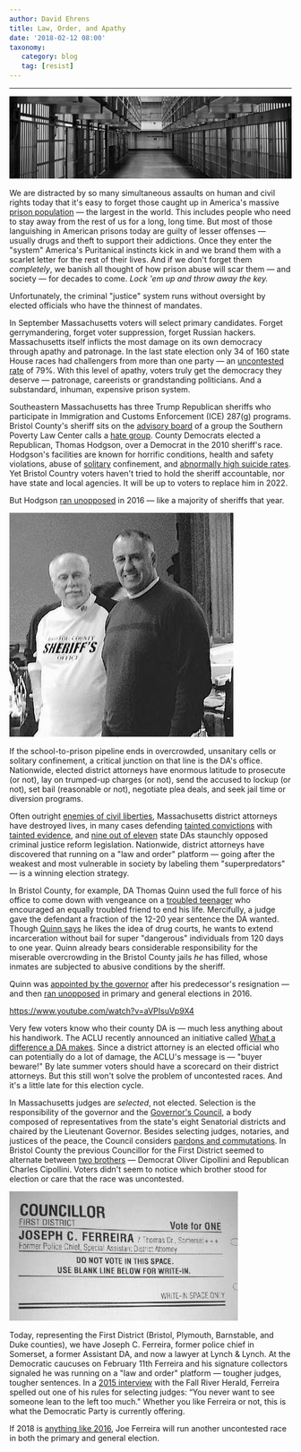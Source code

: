 ```yaml
---
author: David Ehrens
title: Law, Order, and Apathy
date: '2018-02-12 08:00'
taxonomy:
   category: blog
   tag: [resist]
---
```

---

![](prison.jpg)

We are distracted by so many simultaneous assaults on human and civil rights today that it's easy to forget those caught up in America's massive [prison population](https://www.vox.com/2015/7/13/8913297/mass-incarceration-maps-charts) — the largest in the world. This includes people who need to stay away from the rest of us for a long, long time. But most of those languishing in American prisons today are guilty of lesser offenses — usually drugs and theft to support their addictions. Once they enter the "system" America's Puritanical instincts kick in and we brand them with a scarlet letter for the rest of their lives. And if we don't forget them *completely*, we banish all thought of how prison abuse will scar them — and society — for decades to come. *Lock 'em up and throw away the key.* 

Unfortunately, the criminal "justice" system runs without oversight by elected officials who have the thinnest of mandates.

In September Massachusetts voters will select primary candidates. Forget gerrymandering, forget voter suppression, forget Russian hackers. Massachusetts itself inflicts the most damage on its own democracy through apathy and patronage. In the last state election only 34 of 160 state House races had challengers from more than one party — an [uncontested rate](http://journalgazette.net/news/politics/20170626/uncontestedraces-telling) of 79%. With this level of apathy, voters truly get the democracy they deserve — patronage, careerists or grandstanding politicians. And a substandard, inhuman, expensive prison system.

Southeastern Massachusetts has three Trump Republican sheriffs who participate in Immigration and Customs Enforcement (ICE) 287(g) programs. Bristol County's sheriff sits on the [advisory board](http://imagine2050.newcomm.org/2017/11/29/anti-immigrant-sheriff-thomas-hodgson-joins-fairs-advisory-board/) of a group the Southern Poverty Law Center calls a [hate group](https://www.splcenter.org/hatewatch/2017/07/07/trump-adviser-hate-group-leaders-and-anti-immigrant-politicians-attend-fair%E2%80%99s-hold-their). County Democrats elected a Republican, Thomas Hodgson, over a Democrat in the 2010 sheriff's race. Hodgson's facilities are known for horrific conditions, health and safety violations, abuse of [solitary](http://www.thesunchronicle.com/news/local_news/mentally-ill-inmates-sue-bristol-county-sheriff/article_96ab7be2-6b58-547b-8c25-335ad459b7f6.html) confinement, and [abnormally high suicide rates](https://www.huffingtonpost.com/entry/behind-the-wall-suicides-mount-in-massachusetts-county-jails_us_5910867fe4b0104c7350b69b). Yet Bristol Country voters haven't tried to hold the sheriff accountable, nor have state and local agencies. It will be up to voters to replace him in 2022.

But Hodgson [ran unopposed](http://electionstats.state.ma.us/elections/search/year_from:2016/year_to:2017/office_id:386) in 2016 — like a majority of sheriffs that year.

![](sheriff-da.jpg)

If the school-to-prison pipeline ends in overcrowded, unsanitary cells or solitary confinement, a critical junction on that line is the DA's office. Nationwide, elected district attorneys have enormous latitude to prosecute (or not), lay on trumped-up charges (or not), send the accused to lockup (or not), set bail (reasonable or not), negotiate plea deals, and seek jail time or diversion programs. 

Often outright [enemies of civil liberties](https://privacysos.org/blog/massachusetts-prosecutors-want-dangerous-new-surveillance-powers-less-48-hours-stop/), Massachusetts district attorneys have destroyed lives, in many cases defending [tainted convictions](https://www.innocenceproject.org/ma-court-dismisses-drug-convictions-tainted-lab-analyst/) with [tainted evidence](https://www.washingtonpost.com/news/true-crime/wp/2017/12/28/massachusetts-prosecutors-to-throw-out-8000-convictions-in-second-drug-lab-scandal/?utm_term=.b5dfa1394be6), and [nine out of eleven](http://www.masslive.com/politics/index.ssf/2017/10/massachusetts_prosecutors_oppo.html) state DAs staunchly opposed criminal justice reform legislation. Nationwide, district attorneys have discovered that running on a "law and order" platform — going after the weakest and most vulnerable in society by labeling them "superpredators" — is a winning election strategy.

In Bristol County, for example, DA Thomas Quinn used the full force of his office to come down with vengeance on a [troubled teenager](https://www.cnn.com/2017/08/03/us/michelle-carter-texting-suicide-sentencing/index.html) who encouraged an equally troubled friend to end his life. Mercifully, a judge gave the defendant a fraction of the 12-20 year sentence the DA wanted. Though [Quinn says](http://www.southcoasttoday.com/news/20180211/with-eyes-on-full-term-district-attorney-quinn-talks-about-experience) he likes the idea of drug courts, he wants to extend incarceration without bail for super "dangerous" individuals from 120 days to one year. Quinn already bears considerable responsibility for the miserable overcrowding in the Bristol County jails *he* has filled, whose inmates are subjected to abusive conditions by the sheriff.

Quinn was [appointed by the governor](https://www.bostonglobe.com/metro/2015/01/16/baker-appoints-quinn-bristol-county/0o7jehsbCQBZLK2n6dAkcK/story.html) after his predecessor's resignation — and then [ran unopposed](http://electionstats.state.ma.us/elections/search/year_from:2016/year_to:2017/office_id:530) in primary and general elections in 2016.

https://www.youtube.com/watch?v=aVPIsuVp9X4

Very few voters know who their county DA is — much less anything about his handiwork. The ACLU recently announced an initiative called [What a difference a DA makes](https://dadifference.org/). Since a district attorney is an elected official who can potentially do a lot of damage, the ACLU's message is — "buyer beware!"  By late summer voters should have a scorecard on their district attorneys. But this still won't solve the problem of uncontested races. And it's a little late for this election cycle.

In Massachusetts judges are *selected*, not elected. Selection is the responsibility of the governor and the [Governor's Council](https://www.mass.gov/service-details/councillors), a body composed of representatives from the state's eight Senatorial districts and chaired by the Lieutenant Governor. Besides selecting judges, notaries, and justices of the peace, the Council considers [pardons and commutations](https://www.mass.gov/service-details/executive-clemency-overview). In Bristol County the previous Councillor for the First District seemed to alternate between [two brothers](http://www.heraldnews.com/article/20121107/News/311079840) — Democrat Oliver Cipollini and Republican Charles Cipollini. Voters didn't seem to notice which brother stood for election or care that the race was uncontested.

![](ferreira.jpg)

Today, representing the First District (Bristol, Plymouth, Barnstable, and Duke counties), we have Joseph C. Ferreira, former police chief in Somerset, a former Assistant DA, and now a lawyer at Lynch & Lynch. At the Democratic caucuses on February 11th Ferreira and his signature collectors signaled he was running on a "law and order" platform — tougher judges, tougher sentences. In a [2015 interview](http://www.heraldnews.com/article/20150104/News/150108999) with the Fall River Herald, Ferreira spelled out one of his rules for selecting judges: “You never want to see someone lean to the left too much." Whether you like Ferreira or not, this is what the Democratic Party is currently offering.

If 2018 is [anything like 2016](http://electionstats.state.ma.us/elections/search/year_from:2016/year_to:2017/office_id:529), Joe Ferreira will run another uncontested race in both the primary and general election.


